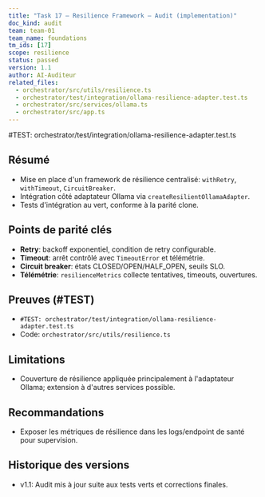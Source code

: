 ```yaml
---
title: "Task 17 — Resilience Framework — Audit (implementation)"
doc_kind: audit
team: team-01
team_name: foundations
tm_ids: [17]
scope: resilience
status: passed
version: 1.1
author: AI-Auditeur
related_files:
  - orchestrator/src/utils/resilience.ts
  - orchestrator/test/integration/ollama-resilience-adapter.test.ts
  - orchestrator/src/services/ollama.ts
  - orchestrator/src/app.ts
---
```


#TEST: orchestrator/test/integration/ollama-resilience-adapter.test.ts

## Résumé
- Mise en place d'un framework de résilience centralisé: `withRetry`, `withTimeout`, `CircuitBreaker`.
- Intégration côté adaptateur Ollama via `createResilientOllamaAdapter`.
- Tests d'intégration au vert, conforme à la parité clone.

## Points de parité clés
- **Retry**: backoff exponentiel, condition de retry configurable.
- **Timeout**: arrêt contrôlé avec `TimeoutError` et télémétrie.
- **Circuit breaker**: états CLOSED/OPEN/HALF_OPEN, seuils SLO.
- **Télémétrie**: `resilienceMetrics` collecte tentatives, timeouts, ouvertures.

## Preuves (#TEST)
- `#TEST: orchestrator/test/integration/ollama-resilience-adapter.test.ts`
- Code: `orchestrator/src/utils/resilience.ts`

## Limitations
- Couverture de résilience appliquée principalement à l'adaptateur Ollama; extension à d'autres services possible.

## Recommandations
- Exposer les métriques de résilience dans les logs/endpoint de santé pour supervision.

## Historique des versions
- v1.1: Audit mis à jour suite aux tests verts et corrections finales.
